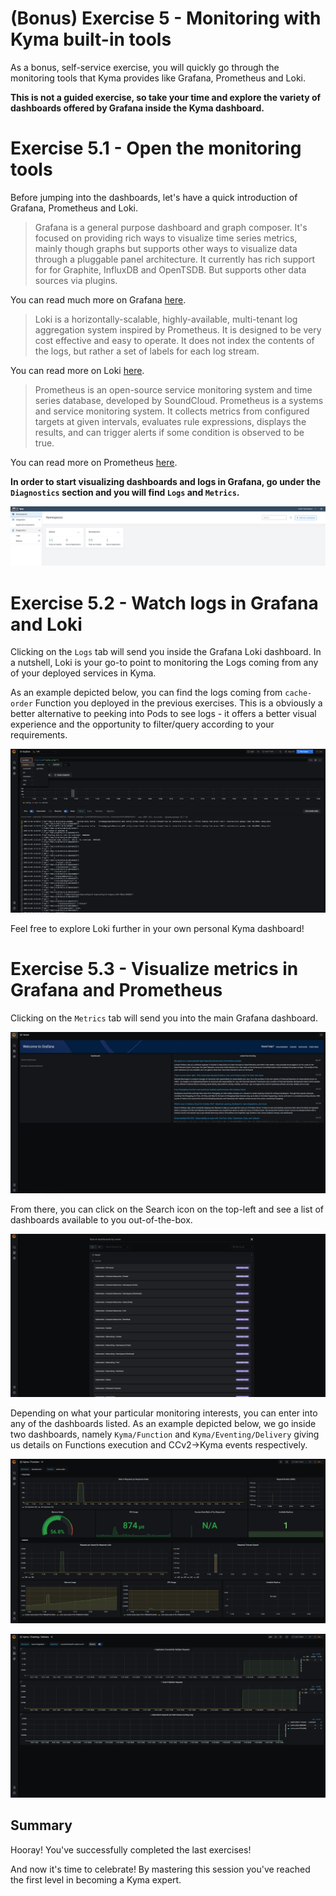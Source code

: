 # (Bonus) Exercise 5 - Monitoring with Kyma built-in tools

As a bonus, self-service exercise, you will quickly go through the monitoring tools that Kyma provides like Grafana, Prometheus and Loki.

**This is not a guided exercise, so take your time and explore the variety of dashboards offered by Grafana inside the Kyma dashboard.**

# Exercise 5.1 - Open the monitoring tools

Before jumping into the dashboards, let's have a quick introduction of Grafana, Prometheus and Loki.

> Grafana is a general purpose dashboard and graph composer. It's focused on providing rich ways to visualize time series metrics, mainly though graphs but supports other ways to visualize data through a pluggable panel architecture. It currently has rich support for for Graphite, InfluxDB and OpenTSDB. But supports other data sources via plugins.

You can read much more on Grafana [here](https://grafana.com/docs/grafana/latest/getting-started/getting-started/).

> Loki is a horizontally-scalable, highly-available, multi-tenant log aggregation system inspired by Prometheus. It is designed to be very cost effective and easy to operate. It does not index the contents of the logs, but rather a set of labels for each log stream.

You can read more on Loki [here](https://grafana.com/docs/loki/latest/).

> Prometheus is an open-source service monitoring system and time series database, developed by SoundCloud. Prometheus is a systems and service monitoring system. It collects metrics from configured targets at given intervals, evaluates rule expressions, displays the results, and can trigger alerts if some condition is observed to be true.

You can read more on Prometheus [here](https://prometheus.io/docs/prometheus/latest/getting_started/).

**In order to start visualizing dashboards and logs in Grafana, go under the `Diagnostics` section and you will find `Logs` and `Metrics`.**

![Monitoring tools](./images/1.png)

# Exercise 5.2 - Watch logs in Grafana and Loki

Clicking on the `Logs` tab will send you inside the Grafana Loki dashboard. In a nutshell, Loki is your go-to point to monitoring the Logs coming from any of your deployed services in Kyma.

As an example depicted below, you can find the logs coming from `cache-order` Function you deployed in the previous exercises. This is a obviously a better alternative to peeking into Pods to see logs - it offers a better visual experience and the opportunity to filter/query according to your requirements.

![Monitoring tools](./images/6.png)

Feel free to explore Loki further in your own personal Kyma dashboard!

# Exercise 5.3 - Visualize metrics in Grafana and Prometheus

Clicking on the `Metrics` tab will send you into the main Grafana dashboard.

![Grafana dashboard](./images/2.png)

From there, you can click on the Search icon on the top-left and see a list of dashboards available to you out-of-the-box.

![Grafana dashboards](./images/3.png)

Depending on what your particular monitoring interests, you can enter into any of the dashboards listed. As an example depicted below, we go inside two dashboards, namely `Kyma/Function` and `Kyma/Eventing/Delivery` giving us details on Functions execution and CCv2->Kyma events respectively.

![Kyma/Function](./images/4.png)

![Kyma/Eventing/Delivery](./images/5.png)

## Summary

Hooray! You've successfully completed the last exercises!

And now it's time to celebrate! By mastering this session you've reached the first level in becoming a Kyma expert.
